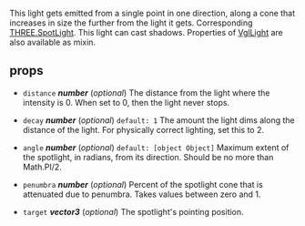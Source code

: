 This light gets emitted from a single point in one direction, along a cone that increases in size the further from the light it gets. Corresponding [THREE.SpotLight](https://threejs.org/docs/index.html#api/lights/SpotLight). This light can cast shadows. Properties of [VglLight](vgl-light) are also available as mixin. 



## props 
- `distance` ***number*** (*optional*) 
The distance from the light where the intensity is 0. When set to 0, then the light never stops. 

- `decay` ***number*** (*optional*) `default: 1` 
The amount the light dims along the distance of the light. For physically correct lighting, set this to 2. 

- `angle` ***number*** (*optional*) `default: [object Object]` 
Maximum extent of the spotlight, in radians, from its direction. Should be no more than Math.PI/2. 

- `penumbra` ***number*** (*optional*) 
Percent of the spotlight cone that is attenuated due to penumbra. Takes values between zero and 1. 

- `target` ***vector3*** (*optional*) 
The spotlight's pointing position. 



